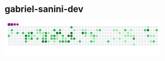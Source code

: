 # gabriel-sanini-dev

![snake gif](https://github.com/Gsanini/Gsanini/blob/output/github-contribution-grid-snake.gif)
